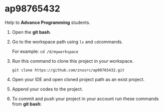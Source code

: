 # ap98765432
Help to **Advance Programming** students.


1. Open the **git bash**.


2. Go to the workspace path using `ls` and `cd`commands. 

   For example: `cd /d/myworkspace`


3. Run this command to clone this project in your workspace.

   `git clone https://github.com/znusrc/ap98765432.git`


4. Open your IDE and open cloned project path as an exist project.


5. Append your codes to the project.


6. To commit and push your project in your account run these commands from **git bash**:

